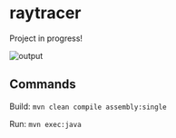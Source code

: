 # raytracer

Project in progress!

![output](https://github.com/user-attachments/assets/d4096b77-c927-458d-9890-3b38b1b5c477)

## Commands
Build: `mvn clean compile assembly:single`

Run: `mvn exec:java`
